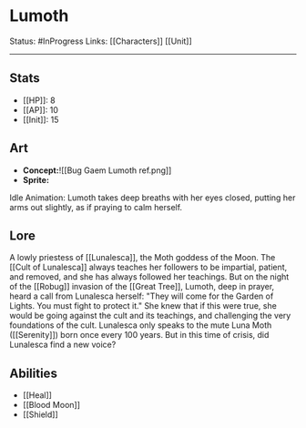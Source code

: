 # Lumoth
Status: #InProgress
Links: [[Characters]] [[Unit]]
___
## Stats
- [[HP]]:  8
- [[AP]]: 10
- [[Init]]: 15

## Art
- **Concept:**![[Bug Gaem Lumoth ref.png]]
- **Sprite:**

Idle Animation: Lumoth takes deep breaths with her eyes closed, putting her arms out slightly, as if praying to calm herself.

## Lore
A lowly priestess of [[Lunalesca]], the Moth goddess of the Moon. The [[Cult of Lunalesca]] always teaches her followers to be impartial, patient, and removed, and she has always followed her teachings. But on the night of the [[Robug]] invasion of the [[Great Tree]], Lumoth, deep in prayer, heard a call from Lunalesca herself: "They will come for the Garden of Lights. You must fight to protect it." She knew that if this were true, she would be going against the cult and its teachings, and challenging the very foundations of the cult. Lunalesca only speaks to the mute Luna Moth ([[Serenity]]) born once every 100 years. But in this time of crisis, did Lunalesca find a new voice?

## Abilities
-  [[Heal]]
-  [[Blood Moon]]
- [[Shield]]
